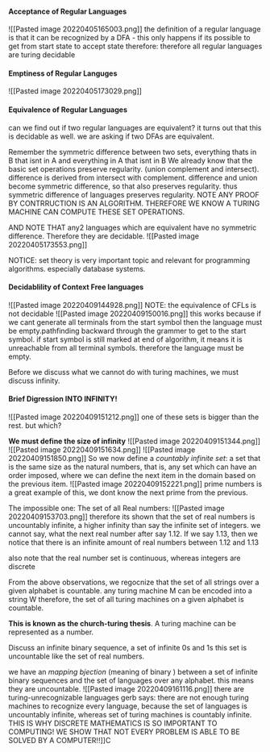 #### Acceptance of Regular Languages
![[Pasted image 20220405165003.png]]
the definition of a regular language is that it can be recognized by a DFA
	- this only happens if its possible to get from start state to accept state
therefore: therefore all regular languages are turing decidable

#### Emptiness of Regular Languges
![[Pasted image 20220405173029.png]]
#### Equivalence of Regular Languages
can we find out if two regular languages are equivalent? it turns out that this is decidable as well. we are asking if two DFAs are equivalent. 
>
Remember the symmetric difference between two sets, everything thats in B that isnt in A and everything in A that isnt in B
We already know that the basic set operations preserve regularity. (union complement and intersect). difference is derived from intersect with complement. difference and union become symmetric difference, so that also preserves regularity. thus symmetric difference of languages preserves regularity. 
NOTE ANY PROOF BY CONTRRUCTION IS AN ALGORITHM. THEREFORE WE KNOW A TURING MACHINE CAN COMPUTE THESE SET OPERATIONS. 


AND NOTE THAT any2  languages which are equivalent have no symmetric difference. Therefore they are decidable. 
![[Pasted image 20220405173553.png]]

NOTICE:  set theory is very important topic and relevant for programming algorithms. especially database systems.
#### Decidablility of Context Free languages
![[Pasted image 20220409144928.png]]
NOTE: the equivalence of CFLs is not decidable 
![[Pasted image 20220409150016.png]]
this works because if we cant generate all terminals from the start symbol then the language must be empty.pathfinding backward through the grammer to get to the start symbol. if start symbol is still marked at end of algorithm, it means it is unreachable from all terminal symbols. therefore the language must be empty. 

Before we discuss what we cannot do with turing machines, we must discuss infinity.
#### Brief Digression INTO INFINITY!
![[Pasted image 20220409151212.png]]
one of these sets is bigger than the rest. but which?

**We must define the size of infinity**
![[Pasted image 20220409151344.png]]
![[Pasted image 20220409151634.png]]
![[Pasted image 20220409151850.png]]
So we now define a *countably infinite set*: a set that is the same size as the natural numbers, that is, any set which can have an order imposed, where we can define the next item in the domain based on the previous item. 
![[Pasted image 20220409152221.png]]
prime numbers is a great example of this, we dont know the next prime from the previous. 

The impossible one: The set of all Real numbers: 
![[Pasted image 20220409153703.png]]
therefore its shown that the set of real numbers is uncountably infinite, a higher infinity than say the infinite set of integers.
we cannot say, what the next real number after say 1.12. If we say 1.13, then we notice that there is an infinite amount of real numbers between 1.12 and 1.13

also note that the real number set is continuous, whereas integers are discrete

From the above observations, we regocnize that the set of all strings over a given alphabet is countable.
any turing machine M can be encoded into a string W
therefore, the set of all turing machines on  a given alphabet is countable.

**This is known as the church-turing thesis**. A turing machine can be represented as a number. 

Discuss an infinite binary sequence, a set of infinite 0s and 1s
this set is uncountable like the set of real numbers. 

we have an *mapping bjection* (meaning of binary ) between a set of infinite binary sequences and the set of languages over any alphabet. this means they are uncountable. 
![[Pasted image 20220409161116.png]]
there are turing-unrecognizable languages
gerb says: there are not enough turing machines to recognize every language, because the set of languages is uncountably infinite, whereas set of turing machines is countably infinite. 
THIS IS WHY DISCRETE MATHEMATICS IS SO IMPORTANT TO COMPUTING! WE SHOW THAT NOT EVERY PROBLEM IS ABLE TO BE SOLVED BY A COMPUTER!!]]C